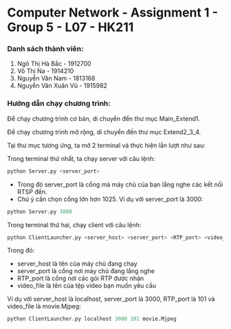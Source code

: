 # Computer Network - Assignment 1 - Group 5 - L07 - HK211
### Danh sách thành viên:
1. Ngô Thị Hà Bắc - 1912700
2. Võ Thị Na - 1914210
3. Nguyễn Văn Nam - 1813168
4. Nguyễn Văn Xuân Vũ - 1915982

### Hướng dẫn chạy chương trình:
Để chạy chương trình cơ bản, di chuyển đến thư mục Main_Extend1. 

Để chạy chương trình mở rộng, di chuyển đến thư mục Extend2_3_4.

Tại thư mục tương ứng, ta mở 2 terminal và thực hiện lần lượt như sau:

Trong terminal thứ nhất, ta chạy server với câu lệnh:
```python
python Server.py <server_port>
```
- Trong đó server_port là cổng mà máy chủ của bạn lắng nghe các kết nối RTSP đến.
- Chú ý cần chọn cổng lớn hơn 1025. Ví dụ với server_port là 3000:
```python
python Server.py 3000
```

Trong terminal thứ hai, chạy client với câu lệnh:
```python
python ClientLauncher.py <server_host> <server_port> <RTP_port> <video_file>
```
Trong đó: 
- server_host là tên của máy chủ đang chạy
- server_port là cổng nơi máy chủ đang lắng nghe
- RTP_port là cổng nơi các gói RTP được nhận
- video_file là tên của tệp video bạn muốn yêu cầu 

Ví dụ với server_host là localhost, server_port là 3000, RTP_port là 101 và video_file là movie.Mjpeg:
```python
python ClientLauncher.py localhost 3000 101 movie.Mjpeg
```


          
          
          
          



